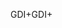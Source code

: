 <span data-ttu-id="64080-101">GDI+</span><span class="sxs-lookup"><span data-stu-id="64080-101">GDI+</span></span>